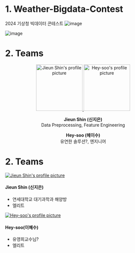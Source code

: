  # 1. Weather-Bigdata-Contest
2024 기상청 빅데이터 콘테스트
![image](https://github.com/SeungOkOH/Weather-Bigdata-Contest/assets/152361965/97e2ef5a-9aff-4918-a4c7-c73e2a9bb0e8)

![image](https://github.com/SeungOkOH/Weather-Bigdata-Contest/assets/152361965/ee8f980f-c687-41ef-806f-eff3f4028e01)


# 2. Teams
<p align="center">
  <a href="https://github.com/wldms25">
    <img src="https://avatars.githubusercontent.com/u/147844220?v=4" width="150" height="150" alt="Jieun Shin's profile picture">
  </a>
  <a href="https://github.com/Hey-soo">
    <img src="https://avatars.githubusercontent.com/u/168507222?v=4" width="150" height="150" alt="Hey-soo's profile picture">
  </a>
</p>
<p align="center">
  <strong>Jieun Shin (신지은)</strong><br>
  Data Preprocessing, Feature Engineering
</p>
<p align="center">
  <strong>Hey-soo (헤이수)</strong><br>
  유연한 솔루션?, 엔지니어
</p>






# 2. Teams

[![Jieun Shin's profile picture](https://avatars.githubusercontent.com/u/147844220?v=4)](https://github.com/wldms25)
#### Jieun Shin (신지은)

* 연세대학교 대기과학과 해양방
* 엘리트

[![Hey-soo's profile picture](https://avatars.githubusercontent.com/u/168507222?v=4)](https://github.com/Hey-soo)
#### Hey-soo(이혜수)
* 유영희교수님?
* 엘리트
